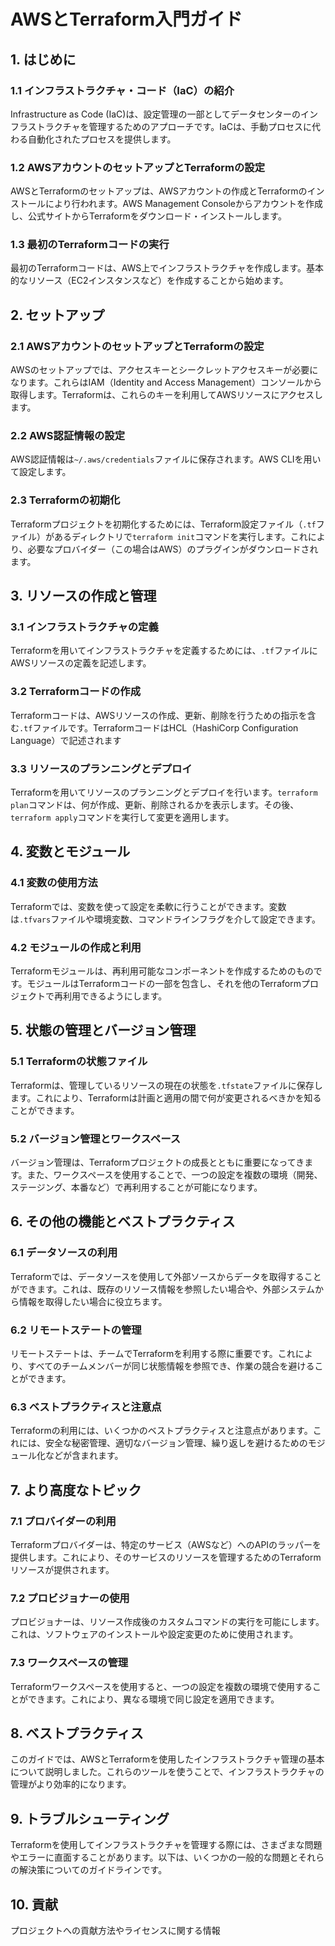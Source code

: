 # AWSとTerraform入門ガイド

## 1. はじめに
### 1.1 インフラストラクチャ・コード（IaC）の紹介
Infrastructure as Code (IaC)は、設定管理の一部としてデータセンターのインフラストラクチャを管理するためのアプローチです。IaCは、手動プロセスに代わる自動化されたプロセスを提供します。

### 1.2 AWSアカウントのセットアップとTerraformの設定
AWSとTerraformのセットアップは、AWSアカウントの作成とTerraformのインストールにより行われます。AWS Management Consoleからアカウントを作成し、公式サイトからTerraformをダウンロード・インストールします。

### 1.3 最初のTerraformコードの実行
最初のTerraformコードは、AWS上でインフラストラクチャを作成します。基本的なリソース（EC2インスタンスなど）を作成することから始めます。

## 2. セットアップ
### 2.1 AWSアカウントのセットアップとTerraformの設定
AWSのセットアップでは、アクセスキーとシークレットアクセスキーが必要になります。これらはIAM（Identity and Access Management）コンソールから取得します。Terraformは、これらのキーを利用してAWSリソースにアクセスします。

### 2.2 AWS認証情報の設定
AWS認証情報は`~/.aws/credentials`ファイルに保存されます。AWS CLIを用いて設定します。

### 2.3 Terraformの初期化
Terraformプロジェクトを初期化するためには、Terraform設定ファイル（`.tf`ファイル）があるディレクトリで`terraform init`コマンドを実行します。これにより、必要なプロバイダー（この場合はAWS）のプラグインがダウンロードされます。

## 3. リソースの作成と管理
### 3.1 インフラストラクチャの定義
Terraformを用いてインフラストラクチャを定義するためには、`.tf`ファイルにAWSリソースの定義を記述します。

### 3.2 Terraformコードの作成
Terraformコードは、AWSリソースの作成、更新、削除を行うための指示を含む`.tf`ファイルです。TerraformコードはHCL（HashiCorp Configuration Language）で記述されます
### 3.3 リソースのプランニングとデプロイ
Terraformを用いてリソースのプランニングとデプロイを行います。`terraform plan`コマンドは、何が作成、更新、削除されるかを表示します。その後、`terraform apply`コマンドを実行して変更を適用します。

## 4. 変数とモジュール
### 4.1 変数の使用方法
Terraformでは、変数を使って設定を柔軟に行うことができます。変数は`.tfvars`ファイルや環境変数、コマンドラインフラグを介して設定できます。

### 4.2 モジュールの作成と利用
Terraformモジュールは、再利用可能なコンポーネントを作成するためのものです。モジュールはTerraformコードの一部を包含し、それを他のTerraformプロジェクトで再利用できるようにします。

## 5. 状態の管理とバージョン管理
### 5.1 Terraformの状態ファイル
Terraformは、管理しているリソースの現在の状態を`.tfstate`ファイルに保存します。これにより、Terraformは計画と適用の間で何が変更されるべきかを知ることができます。

### 5.2 バージョン管理とワークスペース
バージョン管理は、Terraformプロジェクトの成長とともに重要になってきます。また、ワークスペースを使用することで、一つの設定を複数の環境（開発、ステージング、本番など）で再利用することが可能になります。

## 6. その他の機能とベストプラクティス
### 6.1 データソースの利用
Terraformでは、データソースを使用して外部ソースからデータを取得することができます。これは、既存のリソース情報を参照したい場合や、外部システムから情報を取得したい場合に役立ちます。

### 6.2 リモートステートの管理
リモートステートは、チームでTerraformを利用する際に重要です。これにより、すべてのチームメンバーが同じ状態情報を参照でき、作業の競合を避けることができます。

### 6.3 ベストプラクティスと注意点
Terraformの利用には、いくつかのベストプラクティスと注意点があります。これには、安全な秘密管理、適切なバージョン管理、繰り返しを避けるためのモジュール化などが含まれます。

## 7. より高度なトピック
### 7.1 プロバイダーの利用
Terraformプロバイダーは、特定のサービス（AWSなど）へのAPIのラッパーを提供します。これにより、そのサービスのリソースを管理するためのTerraformリソースが提供されます。

### 7.2 プロビジョナーの使用
プロビジョナーは、リソース作成後のカスタムコマンドの実行を可能にします。これは、ソフトウェアのインストールや設定変更のために使用されます。

### 7.3 ワークスペースの管理
Terraformワークスペースを使用すると、一つの設定を複数の環境で使用することができます。これにより、異なる環境で同じ設定を適用できます。

## 8. ベストプラクティス

このガイドでは、AWSとTerraformを使用したインフラストラクチャ管理の基本について説明しました。これらのツールを使うことで、インフラストラクチャの管理がより効率的になります。

## 9. トラブルシューティング
Terraformを使用してインフラストラクチャを管理する際には、さまざまな問題やエラーに直面することがあります。以下は、いくつかの一般的な問題とそれらの解決策についてのガイドラインです。

## 10. 貢献
プロジェクトへの貢献方法やライセンスに関する情報